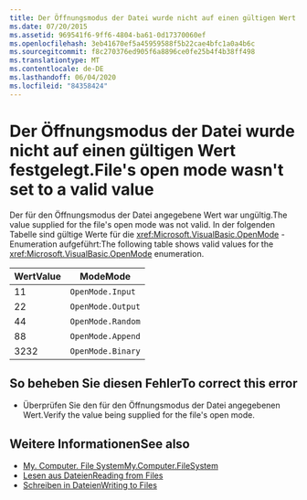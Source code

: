 ```yaml
---
title: Der Öffnungsmodus der Datei wurde nicht auf einen gültigen Wert festgelegt.
ms.date: 07/20/2015
ms.assetid: 969541f6-9ff6-4804-ba61-0d17370060ef
ms.openlocfilehash: 3eb41670ef5a45959588f5b22cae4bfc1a0a4b6c
ms.sourcegitcommit: f8c270376ed905f6a8896ce0fe25b4f4b38ff498
ms.translationtype: MT
ms.contentlocale: de-DE
ms.lasthandoff: 06/04/2020
ms.locfileid: "84358424"
---
```

# <a name="files-open-mode-wasnt-set-to-a-valid-value"></a><span data-ttu-id="00894-102">Der Öffnungsmodus der Datei wurde nicht auf einen gültigen Wert festgelegt.</span><span class="sxs-lookup"><span data-stu-id="00894-102">File's open mode wasn't set to a valid value</span></span>
<span data-ttu-id="00894-103">Der für den Öffnungsmodus der Datei angegebene Wert war ungültig.</span><span class="sxs-lookup"><span data-stu-id="00894-103">The value supplied for the file's open mode was not valid.</span></span> <span data-ttu-id="00894-104">In der folgenden Tabelle sind gültige Werte für die <xref:Microsoft.VisualBasic.OpenMode> -Enumeration aufgeführt:</span><span class="sxs-lookup"><span data-stu-id="00894-104">The following table shows valid values for the <xref:Microsoft.VisualBasic.OpenMode> enumeration.</span></span>  
  
|<span data-ttu-id="00894-105">Wert</span><span class="sxs-lookup"><span data-stu-id="00894-105">Value</span></span>|<span data-ttu-id="00894-106">Mode</span><span class="sxs-lookup"><span data-stu-id="00894-106">Mode</span></span>|  
|-----------|----------|  
|<span data-ttu-id="00894-107">1</span><span class="sxs-lookup"><span data-stu-id="00894-107">1</span></span>|`OpenMode.Input`|  
|<span data-ttu-id="00894-108">2</span><span class="sxs-lookup"><span data-stu-id="00894-108">2</span></span>|`OpenMode.Output`|  
|<span data-ttu-id="00894-109">4</span><span class="sxs-lookup"><span data-stu-id="00894-109">4</span></span>|`OpenMode.Random`|  
|<span data-ttu-id="00894-110">8</span><span class="sxs-lookup"><span data-stu-id="00894-110">8</span></span>|`OpenMode.Append`|  
|<span data-ttu-id="00894-111">32</span><span class="sxs-lookup"><span data-stu-id="00894-111">32</span></span>|`OpenMode.Binary`|  
  
## <a name="to-correct-this-error"></a><span data-ttu-id="00894-112">So beheben Sie diesen Fehler</span><span class="sxs-lookup"><span data-stu-id="00894-112">To correct this error</span></span>  
  
- <span data-ttu-id="00894-113">Überprüfen Sie den für den Öffnungsmodus der Datei angegebenen Wert.</span><span class="sxs-lookup"><span data-stu-id="00894-113">Verify the value being supplied for the file's open mode.</span></span>  
  
## <a name="see-also"></a><span data-ttu-id="00894-114">Weitere Informationen</span><span class="sxs-lookup"><span data-stu-id="00894-114">See also</span></span>

- [<span data-ttu-id="00894-115">My. Computer. File System</span><span class="sxs-lookup"><span data-stu-id="00894-115">My.Computer.FileSystem</span></span>](xref:Microsoft.VisualBasic.FileIO.FileSystem)
- [<span data-ttu-id="00894-116">Lesen aus Dateien</span><span class="sxs-lookup"><span data-stu-id="00894-116">Reading from Files</span></span>](../developing-apps/programming/drives-directories-files/reading-from-files.md)
- [<span data-ttu-id="00894-117">Schreiben in Dateien</span><span class="sxs-lookup"><span data-stu-id="00894-117">Writing to Files</span></span>](../developing-apps/programming/drives-directories-files/writing-to-files.md)
